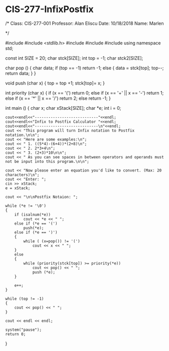 # CIS-277-InfixPostfix
/*
Class: CIS-277-001
Professor: Alan Eliscu
Date: 10/18/2018
Name: Marlen

*/

#include <iostream>
#include <stdlib.h>
#include <string>
#include <cstdio>
#include <cstdlib>
using namespace std;

const int SIZE = 20;
char stck[SIZE];
int top = -1;
char stck2[SIZE];


char pop ()
{
    char data;
    if (top == -1)
        return -1;
    else
    {
        data = stck[top];
        top--;
        return data;
    }
}

void push (char x)
{
    top = top +1;
    stck[top]= x;
}

int priority (char x)
{
    if (x == '(')
        return 0;
    else if (x == '+' || x == '-')
        return 1;
    else if (x == '*' || x == '/')
        return 2;
    else
        return -1;
}

int main ()
{
    char x;
    char xStack[SIZE];
    char *e;
    int i = 0;

    cout<<endl<<"----------------------------"<<endl;
    cout<<endl<<"Infix to Postfix Calculator "<<endl;
    cout<<endl<<"----------------------------\n"<<endl;
    cout << "This program will turn Infix notation to Postfix notation.\n\n";
    cout << "Here are some examples:\n";
    cout << " 1. ((5*4)-(6+4))*(2+8)\n";
    cout << " 2. 2*3+4\n";
    cout << " 3. (2+3)*10\n\n";
    cout << " As you can see spaces in between operators and operands must not be input into this program.\n\n";

    cout << "Now please enter an equation you'd like to convert. (Max: 20 characters)\n";
    cout << "Enter: ";
    cin >> xStack;
    e = xStack;

    cout << "\n\nPostfix Notaion: ";

    while (*e != '\0')
    {
        if (isalnum(*e))
            cout << *e << " ";
        else if (*e == '(')
            push(*e);
        else if (*e == ')')
        {
            while ( (x=pop()) != '(')
                cout << x << " ";
        }
        else
        {
            while (priority(stck[top]) >= priority(*e))
                cout << pop() << " ";
                push (*e);
        }

        e++;
    }

    while (top != -1)
    {
        cout << pop() << " ";
    }

    cout << endl << endl;

    system("pause");
    return 0;
}

